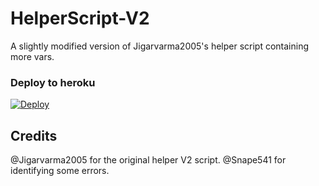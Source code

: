 # HelperScript-V2

A slightly modified version of Jigarvarma2005's helper script containing more vars.

### Deploy to heroku

[![Deploy](https://www.herokucdn.com/deploy/button.svg)](https://heroku.com/deploy?template=https://github.com/theharshitprajapati/userge-helper)


## Credits

@Jigarvarma2005 for the original helper V2 script.
@Snape541 for identifying some errors.

